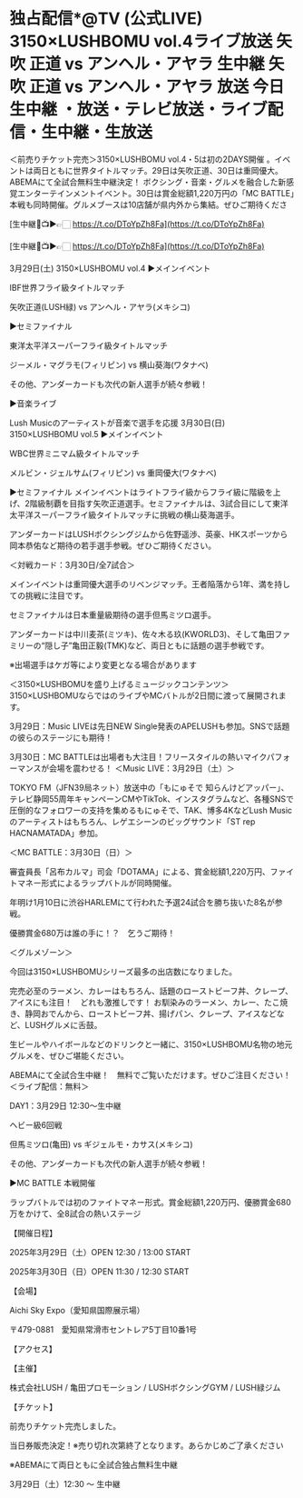 # 独占配信*@TV (公式LIVE) 3150×LUSHBOMU vol.4ライブ放送 矢吹 正道 vs アンヘル・アヤラ 生中継 矢吹 正道 vs アンヘル・アヤラ 放送 今日生中継 ・放送・テレビ放送・ライブ配信・生中継・生放送

＜前売りチケット完売＞3150×LUSHBOMU vol.4・5は初の2DAYS開催 。イベントは両日ともに世界タイトルマッチ。29日は矢吹正道、30日は重岡優大。ABEMAにて全試合無料生中継決定！
ボクシング・音楽・グルメを融合した新感覚エンターテインメントイベント。30日は賞金総額1,220万円の「MC BATTLE」本戦も同時開催。グルメブースは10店舗が県内外から集結。ぜひご期待くださ

[生中継🔴📺▶👉🏻 https://t.co/DToYpZh8Fa](https://t.co/DToYpZh8Fa)

[生中継🔴📺▶👉🏻 https://t.co/DToYpZh8Fa](https://t.co/DToYpZh8Fa)

3月29日(土) 3150×LUSHBOMU vol.4
▶メインイベント

IBF世界フライ級タイトルマッチ

矢吹正道(LUSH緑) vs アンヘル・アヤラ(メキシコ)

▶セミファイナル

東洋太平洋スーパーフライ級タイトルマッチ

ジーメル・マグラモ(フィリピン) vs 横山葵海(ワタナベ)

その他、アンダーカードも次代の新人選手が続々参戦！

▶音楽ライブ

Lush Musicのアーティストが音楽で選手を応援
3月30日(日) 3150×LUSHBOMU vol.5
▶メインイベント

WBC世界ミニマム級タイトルマッチ

メルビン・ジェルサム(フィリピン) vs 重岡優大(ワタナベ)

▶セミファイナル
メインイベントはライトフライ級からフライ級に階級を上げ、2階級制覇を目指す矢吹正道選手。セミファイナルは、3試合目にして東洋太平洋スーパーフライ級タイトルマッチに挑戦の横山葵海選手。

アンダーカードはLUSHボクシングジムから佐野遥渉、英豪、HKスポーツから岡本恭佑など期待の若手選手参戦。ぜひご期待ください。

＜対戦カード：3月30日/全7試合＞


メインイベントは重岡優大選手のリベンジマッチ。王者陥落から1年、満を持しての挑戦に注目です。

セミファイナルは日本重量級期待の選手但馬ミツロ選手。

アンダーカードは中川麦茶(ミツキ)、佐々木る玖(KWORLD3)、そして亀田ファミリーの“隠し子”亀田正毅(TMK)など、両日ともに話題の選手参戦です。

※出場選手はケガ等により変更となる場合があります

＜3150×LUSHBOMUを盛り上げるミュージックコンテンツ＞
3150×LUSHBOMUならではのライブやMCバトルが2日間に渡って展開されます。


3月29日：Music LIVEは先日NEW Single発表のAPELUSHも参加。SNSで話題の彼らのステージにも期待！

3月30日：MC BATTLEは出場者も大注目！フリースタイルの熱いマイクパフォーマンスが会場を震わせる！
＜Music LIVE：3月29日（土）＞

TOKYO FM（JFN39局ネット）放送中の「もにゅそで 知らんけどアッパー」、テレビ静岡55周年キャンペーンCMやTikTok、インスタグラムなど、各種SNSで圧倒的なフォロワーの支持を集めるもにゅそで、TAK、博多4KなどLush Musicのアーティストはもちろん、レゲエシーンのビッグサウンド「ST rep HACNAMATADA」参加。


＜MC BATTLE：3月30日（日）＞

審査員長「呂布カルマ」司会「DOTAMA」による、賞金総額1,220万円、ファイトマネー形式によるラップバトルが同時開催。

年明け1月10日に渋谷HARLEMにて行われた予選24試合を勝ち抜いた8名が参戦。

優勝賞金680万は誰の手に！？　乞うご期待！

＜グルメゾーン＞

今回は3150×LUSHBOMUシリーズ最多の出店数になりました。


完売必至のラーメン、カレーはもちろん、話題のローストビーフ丼、クレープ、アイスにも注目！　どれも激推しです！
お馴染みのラーメン、カレー、たこ焼き、静岡おでんから、ローストビーフ丼、揚げパン、クレープ、アイスなどなど、LUSHグルメに舌鼓。

生ビールやハイボールなどのドリンクと一緒に、3150×LUSHBOMU名物の地元グルメを、ぜひご堪能ください。


ABEMAにて全試合生中継！　無料でご覧いただけます。ぜひご注目ください！
＜ライブ配信：無料＞

DAY1：3月29日 12:30〜生中継

ヘビー級6回戦

但馬ミツロ(亀田) vs ギジェルモ・カサス(メキシコ)

その他、アンダーカードも次代の新人選手が続々参戦！

▶MC BATTLE 本戦開催

ラップバトルでは初のファイトマネー形式。賞金総額1,220万円、優勝賞金680万をかけて、全8試合の熱いステージ

【開催日程】

2025年3月29日（土）OPEN 12:30 / 13:00 START

2025年3月30日（日）OPEN 11:30 / 12:30 START

【会場】

Aichi Sky Expo（愛知県国際展示場）

〒479-0881　愛知県常滑市セントレア5丁目10番1号

【アクセス】

【主催】

株式会社LUSH / 亀田プロモーション / LUSHボクシングGYM / LUSH緑ジム

【チケット】

前売りチケット完売しました。

当日券販売決定！※売り切れ次第終了となります。あらかじめご了承ください

※ABEMAにて両日ともに全試合独占無料生中継

3月29日（土）12:30 〜 生中継
